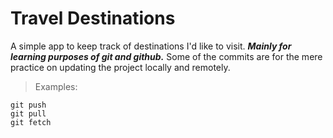 # Travel Destinations

A simple app to keep track of destinations I'd like to visit. 
**_Mainly for learning purposes of git and github._**
Some of the commits are for the mere practice on updating the project locally and remotely.
> Examples:
```
git push
git pull
git fetch
```
